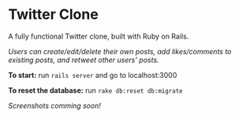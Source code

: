 # Twitter Clone

A fully functional Twitter clone, built with Ruby on Rails. 

*Users can create/edit/delete their own posts, add likes/comments to existing posts, and retweet other users’ posts.*

**To start:** run `rails server` and go to localhost:3000

**To reset the database:** run `rake db:reset db:migrate`

*Screenshots comming soon!*
